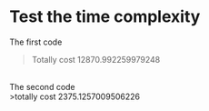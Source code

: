 # Test the time complexity
The first code
>Totally cost 12870.992259979248
<br>
The second code<br>
>totally cost 2375.1257009506226
